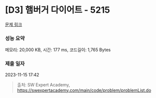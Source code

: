 # [D3] 햄버거 다이어트 - 5215 

[문제 링크](https://swexpertacademy.com/main/code/problem/problemDetail.do?contestProbId=AWT-lPB6dHUDFAVT) 

### 성능 요약

메모리: 20,000 KB, 시간: 177 ms, 코드길이: 1,765 Bytes

### 제출 일자

2023-11-15 17:42



> 출처: SW Expert Academy, https://swexpertacademy.com/main/code/problem/problemList.do